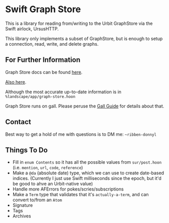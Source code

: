 # Swift Graph Store

This is a library for reading from/writing to the Urbit GraphStore via the Swift airlock, UrsusHTTP.

This library only implements a subset of GraphStore, but is enough to setup a connection, read, write, and delete graphs.

## For Further Information

Graph Store docs can be found [here](https://urbit.org/docs/userspace/graph-store/overview).

[Also here](https://urbit.org/docs/userspace/landscape/reference/graph-store).

Although the most accurate up-to-date information is in `%landscape/app/graph-store.hoon`

Graph Store runs on gall.  Please peruse the [Gall Guide](https://github.com/timlucmiptev/gall-guide) for details about that.

## Contact

Best way to get a hold of me with questions is to DM me: `~ribben-donnyl`

## Things To Do

- Fill in `enum Contents` so it has all the possible values from `sur/post.hoon` (i.e. `mention`, `url`, `code`, `reference`)
- Make a `@da` (absolute date) type, which we can use to create date-based indices.  (Currently I just use Swift milliseconds since the epoch, but it'd be good to ahve an Urbit-native value)
- Handle more AFErrors for pokes/scries/subscriptions
- Make a `Term` type that validates that it's `actually-a-term`, and can convert to/from an `Atom`
- Signature
- Tags
- Archives

